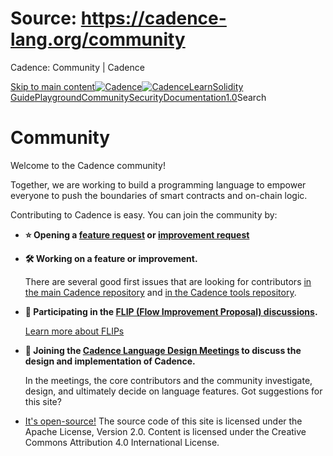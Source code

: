 # Source: https://cadence-lang.org/community




Cadence: Community | Cadence




[Skip to main content](#__docusaurus_skipToContent_fallback)[![Cadence](/img/logo.svg)![Cadence](/img/logo.svg)](/)[Learn](/learn)[Solidity Guide](/docs/solidity-to-cadence)[Playground](https://play.flow.com/)[Community](/community)[Security](https://flow.com/flow-responsible-disclosure/)[Documentation](/docs/)[1.0](/docs/)Search
# Community

Welcome to the Cadence community!

Together, we are working to build a programming language to empower everyone to push the boundaries of smart contracts and on-chain logic.

Contributing to Cadence is easy. You can join the community by:

* **⭐ Opening a [feature request](https://github.com/onflow/cadence/issues/new?assignees=turbolent&labels=Feature%2CFeedback&projects=&template=feature-request.yaml) or [improvement request](https://github.com/onflow/cadence/issues/new?assignees=turbolent&labels=Feature%2CFeedback&projects=&template=feature-request.yaml)**
* **🛠 Working on a feature or improvement.**
  
  There are several good first issues that are looking for contributors [in the main Cadence repository](https://github.com/onflow/cadence/issues?q=is%3Aissue+is%3Aopen+sort%3Aupdated-desc+label%3A%22Good+First+Issue%22) and [in the Cadence tools repository](https://github.com/onflow/cadence-tools/issues?q=is%3Aissue+is%3Aopen+sort%3Aupdated-desc+label%3A%22Good+First+Issue%22).
* **💬 Participating in the [FLIP (Flow Improvement Proposal) discussions](https://github.com/onflow/flips/pulls?q=is%3Apr+is%3Aopen+sort%3Aupdated-desc+label%3A%22flip%3A+cadence%22).**
  
  [Learn more about FLIPs](https://github.com/onflow/flips#flips-flow-improvement-proposals)
* **💭 Joining the [Cadence Language Design Meetings](https://docs.google.com/document/d/1KMGdiZ7qX9aoyH2WEVGHjsvBTNPTN6my8LcNmSVivLQ/edit) to discuss the design and implementation of Cadence.**
  
  In the meetings, the core contributors and the community investigate, design, and ultimately decide on language features.
Got suggestions for this site? 

* [It's open-source!](https://github.com/onflow/cadence-lang.org)
The source code of this site is licensed under the Apache License, Version 2.0.
Content is licensed under the Creative Commons Attribution 4.0 International License.

